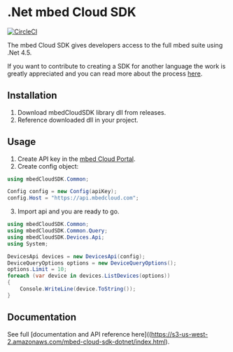 # .Net mbed Cloud SDK

[![CircleCI](https://circleci.com/gh/ARMmbed/mbed-cloud-sdk-dotnet.svg?style=shield&circle-token=68538baa897f82e3dcc38a48315e9ba24977b183)](https://circleci.com/gh/ARMmbed/mbed-cloud-sdk-dotnet)

The mbed Cloud SDK gives developers access to the full mbed suite using .Net 4.5.

If you want to contribute to creating a SDK for another language the work is
greatly appreciated and you can read more about the process
[here](https://github.com/ARMmbed/mbed-cloud-sdk-codegen/blob/master/docs/create-new-language.md).

## Installation

1. Download mbedCloudSDK library dll from releases.
2. Reference downloaded dll in your project.

## Usage

1. Create API key in the [mbed Cloud Portal](https://portal.mbedcloud.com/).
2. Create config object:

```csharp
using mbedCloudSDK.Common;

Config config = new Config(apiKey);
config.Host = "https://api.mbedcloud.com";
```
3. Import api and you are ready to go.

```csharp
using mbedCloudSDK.Common;
using mbedCloudSDK.Common.Query;
using mbedCloudSDK.Devices.Api;
using System;

DevicesApi devices = new DevicesApi(config);
DeviceQueryOptions options = new DeviceQueryOptions();
options.Limit = 10;
foreach (var device in devices.ListDevices(options))
{
    Console.WriteLine(device.ToString());
}
```

## Documentation

See full [documentation and API reference here]((https://s3-us-west-2.amazonaws.com/mbed-cloud-sdk-dotnet/index.html).
